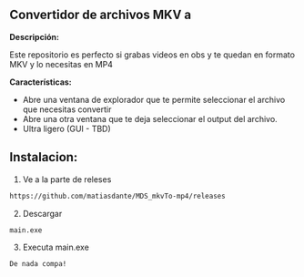 ## Convertidor de archivos MKV a 

**Descripción:**

Este repositorio es perfecto si grabas videos en obs y te quedan en formato MKV y lo necesitas en MP4

**Características:**

* Abre una ventana de explorador que te permite seleccionar el archivo que necesitas convertir
* Abre una otra ventana que te deja seleccionar el output del archivo.
* Ultra ligero (GUI - TBD)

## Instalacion:

1. Ve a la parte de releses
```bash
https://github.com/matiasdante/MDS_mkvTo-mp4/releases
```

2. Descargar
```bash
main.exe
```

3. Executa main.exe
```bash
De nada compa!
```
